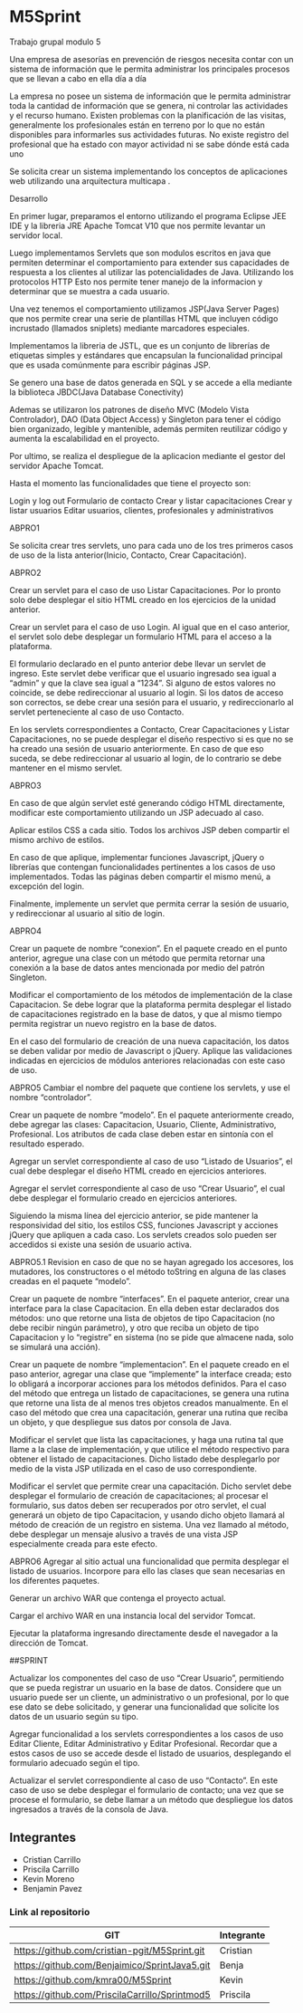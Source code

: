 # M5Sprint
Trabajo grupal modulo 5

Una empresa de asesorías en prevención de riesgos necesita contar con un sistema de información que le permita administrar los principales procesos que se llevan a cabo en ella día a día

La empresa no posee un sistema de información que le permita administrar toda la cantidad de
información que se genera, ni controlar las actividades y el recurso humano. Existen problemas
con la planificación de las visitas, generalmente los profesionales están en terreno por lo que no
están disponibles para informarles sus actividades futuras. No existe registro del profesional que
ha estado con mayor actividad ni se sabe dónde está cada uno

Se solicita crear un sistema implementando los conceptos de aplicaciones web utilizando una arquitectura multicapa .

Desarrollo

En primer lugar, preparamos el entorno utilizando el programa Eclipse JEE IDE y la libreria JRE Apache Tomcat V10 que nos permite levantar un servidor local.

Luego implementamos Servlets que son modulos escritos en java que permiten determinar el comportamiento para extender sus capacidades de respuesta a los clientes al utilizar las potencialidades de Java. 
Utilizando los protocolos HTTP Esto nos permite tener manejo de la informacion y determinar que se muestra a cada usuario.

Una vez tenemos el comportamiento utilizamos JSP(Java Server Pages) que nos permite crear una serie de plantillas HTML que incluyen código incrustado (llamados sniplets) mediante marcadores especiales.

Implementamos la libreria de JSTL, que es un conjunto de librerías de etiquetas simples y estándares que encapsulan la funcionalidad principal que es usada comúnmente para escribir páginas JSP.

Se genero una base de datos generada en SQL y se accede a ella mediante la biblioteca JBDC(Java Database Conectivity)

Ademas se utilizaron los patrones de diseño MVC (Modelo Vista Controlador), DAO (Data Object Access) y Singleton para tener el código bien organizado, legible y mantenible, además permiten reutilizar código y aumenta la escalabilidad en el proyecto.

Por ultimo, se realiza el despliegue de la aplicacion mediante el gestor del servidor Apache Tomcat.

Hasta el momento las funcionalidades que tiene el proyecto son:

Login y log out
Formulario de contacto
Crear y listar capacitaciones
Crear y listar usuarios
Editar usuarios, clientes, profesionales y administrativos

ABPRO1

Se solicita crear tres servlets, uno para cada uno de los tres primeros casos de uso de la lista anterior(Inicio, Contacto, Crear Capacitación).

ABPRO2

Crear un servlet para el caso de uso Listar Capacitaciones. Por lo pronto solo debe desplegar el sitio HTML creado en los ejercicios de la unidad anterior.

Crear un servlet para el caso de uso Login. Al igual que en el caso anterior, el servlet solo debe desplegar un formulario HTML para el acceso a la plataforma.

El formulario declarado en el punto anterior debe llevar un servlet de ingreso. Este servlet debe verificar que el usuario ingresado sea igual a “admin” y que la clave sea igual a “1234”. Si alguno de estos valores no coincide, se debe redireccionar al usuario al login. Si los datos de acceso son correctos, se debe crear una sesión para el usuario, y redireccionarlo al servlet perteneciente al caso de uso Contacto.

En los servlets correspondientes a Contacto, Crear Capacitaciones y Listar Capacitaciones, no se puede desplegar el diseño respectivo si es que no se ha creado una sesión de usuario anteriormente. En caso de que eso suceda, se debe redireccionar al usuario al login, de lo contrario se debe mantener en el mismo servlet.

ABPRO3

En caso de que algún servlet esté generando código HTML directamente, modificar este comportamiento utilizando un JSP adecuado al caso.

Aplicar estilos CSS a cada sitio. Todos los archivos JSP deben compartir el mismo archivo de estilos.

En caso de que aplique, implementar funciones Javascript, jQuery o librerías que contengan funcionalidades pertinentes a los casos de uso implementados.
Todas las páginas deben compartir el mismo menú, a excepción del login.

Finalmente, implemente un servlet que permita cerrar la sesión de usuario, y redireccionar al usuario al sitio de login.

ABPRO4

Crear un paquete de nombre “conexion”.
En el paquete creado en el punto anterior, agregue una clase con un método que permita retornar una conexión a la base de datos antes mencionada por medio del patrón Singleton.

Modificar el comportamiento de los métodos de implementación de la clase Capacitacion. Se debe lograr que la plataforma permita desplegar el listado de capacitaciones registrado en la base de datos, y que al mismo tiempo permita registrar un nuevo registro en la base de datos.

En el caso del formulario de creación de una nueva capacitación, los datos se deben validar por medio de Javascript o jQuery. Aplique las validaciones indicadas en ejercicios de módulos anteriores relacionadas con este caso de uso.

ABPRO5
Cambiar el nombre del paquete que contiene los servlets, y use el nombre “controlador”.

Crear un paquete de nombre “modelo”.
En el paquete anteriormente creado, debe agregar las clases: Capacitacion, Usuario, Cliente, Administrativo, Profesional. Los atributos de cada clase deben estar en sintonía con el resultado esperado.

Agregar un servlet correspondiente al caso de uso “Listado de Usuarios”, el cual debe desplegar el diseño HTML creado en ejercicios anteriores.

Agregar el servlet correspondiente al caso de uso “Crear Usuario”, el cual debe desplegar el formulario creado en ejercicios anteriores.

Siguiendo la misma línea del ejercicio anterior, se pide mantener la responsividad del sitio, los estilos CSS, funciones Javascript y acciones jQuery que apliquen a cada caso.
Los servlets creados solo pueden ser accedidos si existe una sesión de usuario activa.

ABPRO5.1
Revision en caso de que no se hayan agregado los accesores, los mutadores, los constructores o el método toString en alguna de las clases creadas en el paquete “modelo”.

Crear un paquete de nombre “interfaces”.
En el paquete anterior, crear una interface para la clase Capacitacion. En ella deben estar declarados dos métodos: uno que retorne una lista de objetos de tipo Capacitacion (no debe recibir ningún parámetro), y otro que reciba un objeto de tipo Capacitacion y lo “registre” en sistema (no se pide que almacene nada, solo se simulará una acción).

Crear un paquete de nombre “implementacion”.
En el paquete creado en el paso anterior, agregar una clase que “implemente” la interface creada; esto lo obligará a incorporar acciones para los métodos definidos. Para el caso del método que entrega un listado de capacitaciones, se genera una rutina que retorne una lista de al menos tres objetos creados manualmente. En el caso del método que crea una capacitación, generar una rutina que reciba un objeto, y que despliegue sus datos por consola de Java.

Modificar el servlet que lista las capacitaciones, y haga una rutina tal que llame a la clase de implementación, y que utilice el método respectivo para obtener el listado de capacitaciones. Dicho listado debe desplegarlo por medio de la vista JSP utilizada en el caso de uso correspondiente.

Modificar el servlet que permite crear una capacitación. Dicho servlet debe desplegar el formulario de creación de capacitaciones; al procesar el formulario, sus datos deben ser recuperados por otro servlet, el cual generará un objeto de tipo Capacitacion, y usando dicho objeto llamará al método de creación de un registro en sistema. Una vez llamado al método, debe desplegar un mensaje alusivo a través de una vista JSP especialmente creada para este efecto.

ABPRO6
Agregar al sitio actual una funcionalidad que permita desplegar el listado de usuarios. Incorpore para ello las clases que sean necesarias en los diferentes paquetes.

Generar un archivo WAR que contenga el proyecto actual.

Cargar el archivo WAR en una instancia local del servidor Tomcat.

Ejecutar la plataforma ingresando directamente desde el navegador a la dirección de Tomcat.

##SPRINT

Actualizar los componentes del caso de uso “Crear Usuario”, permitiendo que se pueda
registrar un usuario en la base de datos. Considere que un usuario puede ser un cliente,
un administrativo o un profesional, por lo que ese dato se debe solicitado, y generar una
funcionalidad que solicite los datos de un usuario según su tipo.

Agregar funcionalidad a los servlets correspondientes a los casos de uso Editar Cliente,
Editar Administrativo y Editar Profesional. Recordar que a estos casos de uso se accede
desde el listado de usuarios, desplegando el formulario adecuado según el tipo.

Actualizar el servlet correspondiente al caso de uso “Contacto”. En este caso de uso se
debe desplegar el formulario de contacto; una vez que se procese el formulario, se debe
llamar a un método que despliegue los datos ingresados a través de la consola de Java.

## Integrantes

- Cristian Carrillo
- Priscila Carrillo
- Kevin Moreno
- Benjamin Pavez

### Link al repositorio
| GIT | Integrante |
|-----|----------|
|https://github.com/cristian-pgit/M5Sprint.git | Cristian |
|https://github.com/Benjaimico/SprintJava5.git | Benja |
|https://github.com/kmra00/M5Sprint | Kevin |
|https://github.com/PriscilaCarrillo/Sprintmod5 | Priscila |
